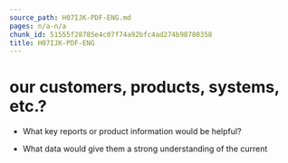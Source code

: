 ```yaml
---
source_path: H07IJK-PDF-ENG.md
pages: n/a-n/a
chunk_id: 51555f28785e4c07f74a92bfc4ad274b98780358
title: H07IJK-PDF-ENG
---
```

# our customers, products, systems, etc.?

- What key reports or product information would be helpful?

- What data would give them a strong understanding of the current
